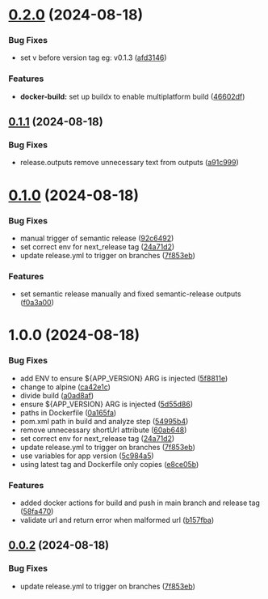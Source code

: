# [0.2.0](https://github.com/gomezbc/NanoLink/compare/v0.1.1...v0.2.0) (2024-08-18)


### Bug Fixes

* set v before version tag eg: v0.1.3 ([afd3146](https://github.com/gomezbc/NanoLink/commit/afd3146dfba82af61a50e1e99e6afff4510462d7))


### Features

* **docker-build:** set up buildx to enable multiplatform build ([46602df](https://github.com/gomezbc/NanoLink/commit/46602dfe81daaf7d15f8700a2e6962f7a2b7e6ac))

## [0.1.1](https://github.com/gomezbc/NanoLink/compare/v0.1.0...v0.1.1) (2024-08-18)


### Bug Fixes

* release.outputs remove unnecessary text from outputs ([a91c999](https://github.com/gomezbc/NanoLink/commit/a91c999652f3e71da4a5c11d394c45ba086baaac))

# [0.1.0](https://github.com/gomezbc/NanoLink/compare/v0.0.1...v0.1.0) (2024-08-18)


### Bug Fixes

* manual trigger of semantic release ([92c6492](https://github.com/gomezbc/NanoLink/commit/92c6492d3bdec69b80a0037a00e949c042560fed))
* set correct env for next_release tag ([24a71d2](https://github.com/gomezbc/NanoLink/commit/24a71d26ca4ed19c269e2d37a01dcb9b6a75e4ad))
* update release.yml to trigger on branches ([7f853eb](https://github.com/gomezbc/NanoLink/commit/7f853ebcb452a112a9ac34d11cb7502fc2dae428))


### Features

* set semantic release manually and fixed semantic-release outputs ([f0a3a00](https://github.com/gomezbc/NanoLink/commit/f0a3a00a256fe30ad0cedf40006dbf4db3398d20))

# 1.0.0 (2024-08-18)


### Bug Fixes

* add ENV to ensure ${APP_VERSION} ARG is injected ([5f8811e](https://github.com/gomezbc/NanoLink/commit/5f8811eacad15116064d7b636efd423923590464))
* change to alpine ([ca42e1c](https://github.com/gomezbc/NanoLink/commit/ca42e1c9c996eb40abfcde0d28cd6d3976346b50))
* divide build ([a0ad8af](https://github.com/gomezbc/NanoLink/commit/a0ad8afe24fd7b62fcbd8db8548841399c86aa9c))
* ensure ${APP_VERSION} ARG is injected ([5d55d86](https://github.com/gomezbc/NanoLink/commit/5d55d86ef518c0b629f5dda8418662544ebd5f58))
* paths in Dockerfile ([0a165fa](https://github.com/gomezbc/NanoLink/commit/0a165fa6e36ae08aafca0186409d00c985cbecff))
* pom.xml path in build and analyze step ([54995b4](https://github.com/gomezbc/NanoLink/commit/54995b4b6a3deb82269ccb5eac972d2eeef4936a))
* remove unnecessary shortUrl attribute ([60ab648](https://github.com/gomezbc/NanoLink/commit/60ab6483bf17b2ef6e597533b1fec9532d66281f))
* set correct env for next_release tag ([24a71d2](https://github.com/gomezbc/NanoLink/commit/24a71d26ca4ed19c269e2d37a01dcb9b6a75e4ad))
* update release.yml to trigger on branches ([7f853eb](https://github.com/gomezbc/NanoLink/commit/7f853ebcb452a112a9ac34d11cb7502fc2dae428))
* use variables for app version ([5c984a5](https://github.com/gomezbc/NanoLink/commit/5c984a5bb9d3364cf2b5ccfecbb5bdf396182d28))
* using latest tag and Dockerfile only copies ([e8ce05b](https://github.com/gomezbc/NanoLink/commit/e8ce05b15c95ee5f2573f92db945a19d405d497b))


### Features

* added docker actions for build and push in main branch and release tag ([58fa470](https://github.com/gomezbc/NanoLink/commit/58fa47083e895fa9b30b0e58b7cbebcbcc15ed52))
* validate url and return error when malformed url ([b157fba](https://github.com/gomezbc/NanoLink/commit/b157fba7ed287b9d5e848c7d4192fbb5f7edce36))

## [0.0.2](https://github.com/gomezbc/NanoLink/compare/v0.0.1...v0.0.2) (2024-08-18)


### Bug Fixes

* update release.yml to trigger on branches ([7f853eb](https://github.com/gomezbc/NanoLink/commit/7f853ebcb452a112a9ac34d11cb7502fc2dae428))
